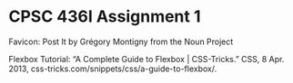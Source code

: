 # CPSC 436I Assignment 1



Favicon: Post It by Grégory Montigny from the Noun Project

Flexbox Tutorial:
“A Complete Guide to Flexbox | CSS-Tricks.” CSS, 8 Apr. 2013, css-tricks.com/snippets/css/a-guide-to-flexbox/.
